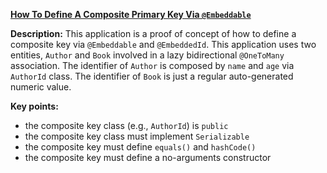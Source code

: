 **[How To Define A Composite Primary Key Via `@Embeddable`](https://github.com/andreipall/Spring-Boot-JPA/tree/master/HibernateSpringBootCompositeKeyEmbeddable)**

**Description:** This application is a proof of concept of how to define a composite key via `@Embeddable` and `@EmbeddedId`. This application uses two entities, `Author` and `Book` involved in a lazy bidirectional `@OneToMany` association. The identifier of `Author` is composed by `name` and `age` via `AuthorId` class. The identifier of `Book` is just a regular auto-generated numeric value.

**Key points:**
- the composite key class (e.g., `AuthorId`) is `public`
- the composite key class must implement `Serializable`
- the composite key must define `equals()` and `hashCode()`
- the composite key must define a no-arguments constructor
